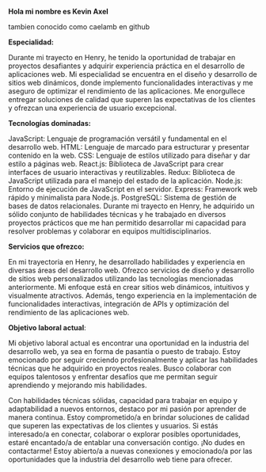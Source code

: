 **Hola mi nombre es Kevin Axel**

tambien conocido como caelamb en github

**Especialidad:**

Durante mi trayecto en Henry, he tenido la oportunidad de trabajar en proyectos desafiantes y adquirir experiencia práctica en el desarrollo de aplicaciones web. Mi especialidad se encuentra en el diseño y desarrollo de sitios web dinámicos, donde implemento funcionalidades interactivas y me aseguro de optimizar el rendimiento de las aplicaciones. Me enorgullece entregar soluciones de calidad que superen las expectativas de los clientes y ofrezcan una experiencia de usuario excepcional.

**Tecnologías dominadas:**

JavaScript: Lenguaje de programación versátil y fundamental en el desarrollo web.
HTML: Lenguaje de marcado para estructurar y presentar contenido en la web.
CSS: Lenguaje de estilos utilizado para diseñar y dar estilo a páginas web.
React.js: Biblioteca de JavaScript para crear interfaces de usuario interactivas y reutilizables.
Redux: Biblioteca de JavaScript utilizada para el manejo del estado de la aplicación.
Node.js: Entorno de ejecución de JavaScript en el servidor.
Express: Framework web rápido y minimalista para Node.js.
PostgreSQL: Sistema de gestión de bases de datos relacionales.
Durante mi trayecto en Henry, he adquirido un sólido conjunto de habilidades técnicas y he trabajado en diversos proyectos prácticos que me han permitido desarrollar mi capacidad para resolver problemas y colaborar en equipos multidisciplinarios.

**Servicios que ofrezco:**

En mi trayectoria en Henry, he desarrollado habilidades y experiencia en diversas áreas del desarrollo web. Ofrezco servicios de diseño y desarrollo de sitios web personalizados utilizando las tecnologías mencionadas anteriormente. Mi enfoque está en crear sitios web dinámicos, intuitivos y visualmente atractivos. Además, tengo experiencia en la implementación de funcionalidades interactivas, integración de APIs y optimización del rendimiento de las aplicaciones web.

**Objetivo laboral actual**:

Mi objetivo laboral actual es encontrar una oportunidad en la industria del desarrollo web, ya sea en forma de pasantía o puesto de trabajo. Estoy emocionado por seguir creciendo profesionalmente y aplicar las habilidades técnicas que he adquirido en proyectos reales. Busco colaborar con equipos talentosos y enfrentar desafíos que me permitan seguir aprendiendo y mejorando mis habilidades.

Con habilidades técnicas sólidas, capacidad para trabajar en equipo y adaptabilidad a nuevos entornos, destaco por mi pasión por aprender de manera continua. Estoy comprometido/a en brindar soluciones de calidad que superen las expectativas de los clientes y usuarios. Si estás interesado/a en conectar, colaborar o explorar posibles oportunidades, estaré encantado/a de entablar una conversación contigo. ¡No dudes en contactarme! Estoy abierto/a a nuevas conexiones y emocionado/a por las oportunidades que la industria del desarrollo web tiene para ofrecer.
